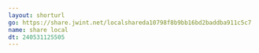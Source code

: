```yaml
---
layout: shorturl
go: https://share.jwint.net/localshareda10798f8b9bb16bd2baddba911c5c7
name: share local
dt: 240531125505
---
```

